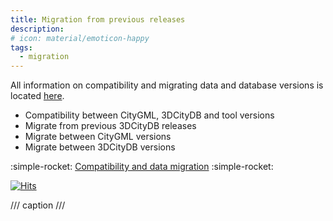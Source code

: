 ```yaml
---
title: Migration from previous releases
description:
# icon: material/emoticon-happy
tags:
  - migration
---
```


All information on compatibility and migrating data and database versions is located [here](../compatibility.md#migrate-citygml-or-cityjson-data).

- Compatibility between CityGML, 3DCityDB and tool versions
- Migrate from previous 3DCityDB releases
- Migrate between CityGML versions
- Migrate between 3DCityDB versions

:simple-rocket: [Compatibility and data migration](../compatibility.md) :simple-rocket:

[![Hits](https://hits.seeyoufarm.com/api/count/incr/badge.svg?url=https%3A%2F%2F3dcitydb.github.io%2F3dcitydb-mkdocs%2Ffirst-steps%2Fmigration%2F&count_bg=%2379C83D&title_bg=%23555555&icon=&icon_color=%23E7E7E7&title=Visitors&edge_flat=false)](https://hits.seeyoufarm.com/#history)

/// caption
///
